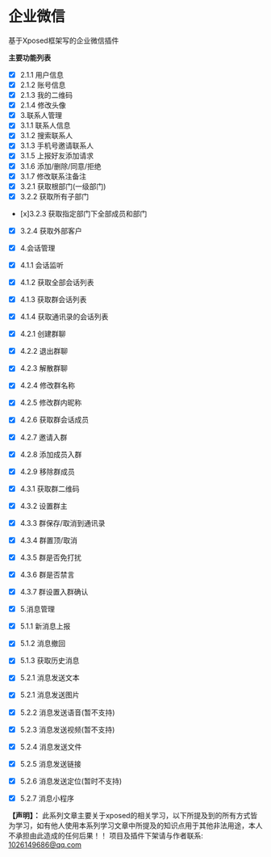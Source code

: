 # 企业微信
基于Xposed框架写的企业微信插件

**主要功能列表**
- [x] 2.1.1 用户信息
- [x] 2.1.2 账号信息
- [x] 2.1.3 我的二维码
- [x] 2.1.4 修改头像
- [x] 3.联系人管理
- [x]  3.1.1 联系人信息
- [x]  3.1.2 搜索联系人
- [x]  3.1.3 手机号邀请联系人
- [x]  3.1.5 上报好友添加请求
- [x]  3.1.6 添加/删除/同意/拒绝
- [x]  3.1.7 修改联系注备注
- [x]  3.2.1 获取根部门(一级部门)
- [x]  3.2.2 获取所有子部门
- [x]3.2.3 获取指定部门下全部成员和部门
- [x]  3.2.4 获取外部客户
- [x] 4.会话管理
- [x] 4.1.1 会话监听
- [x] 4.1.2 获取全部会话列表
- [x] 4.1.3 获取群会话列表
- [x] 4.1.4 获取通讯录的会话列表
- [x] 4.2.1 创建群聊
- [x] 4.2.2 退出群聊
- [x] 4.2.3 解散群聊
- [x] 4.2.4 修改群名称
- [x] 4.2.5 修改群内昵称
- [x] 4.2.6 获取群会话成员
- [x] 4.2.7 邀请入群
- [x] 4.2.8 添加成员入群
- [x] 4.2.9 移除群成员
- [x] 4.3.1 获取群二维码
- [x] 4.3.2 设置群主
- [x] 4.3.3 群保存/取消到通讯录
- [x] 4.3.4 群置顶/取消
- [x] 4.3.5 群是否免打扰
- [x] 4.3.6 群是否禁言
- [x] 4.3.7 群设置入群确认
- [x] 5.消息管理
- [x] 5.1.1 新消息上报
- [x] 5.1.2 消息撤回
- [x] 5.1.3 获取历史消息
- [x] 5.2.1 消息发送文本
- [x] 5.2.1 消息发送图片
- [x] 5.2.2 消息发送语音(暂不支持)
- [x] 5.2.3 消息发送视频(暂不支持)
- [x] 5.2.4 消息发送文件
- [x] 5.2.5 消息发送链接
- [x] 5.2.6 消息发送定位(暂时不支持)
- [x] 5.2.7 消息小程序


**【声明】：**
此系列文章主要关于xposed的相关学习，以下所提及到的所有方式皆为学习，如有他人使用本系列学习文章中所提及的知识点用于其他非法用途，本人不承担由此造成的任何后果！！
项目及插件下架请与作者联系: 1026149686@qq.com


